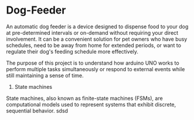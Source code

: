 # Dog-Feeder

An automatic dog feeder is a device designed to dispense food to your dog at pre-determined intervals or on-demand without requiring your direct involvement. It can be a convenient solution for pet owners who have busy schedules, need to be away from home for extended periods, or want to regulate their dog's feeding schedule more effectively. 

The purpose of this project is to understand how arduino UNO works to perform multiple tasks simultaneously or respond to external events while still maintaining a sense of time.                                                                                                                                                                                                                                                          

1. State machines

State machines, also known as finite-state machines (FSMs), are computational models used to represent systems that exhibit discrete, sequential behavior.
sdsd
